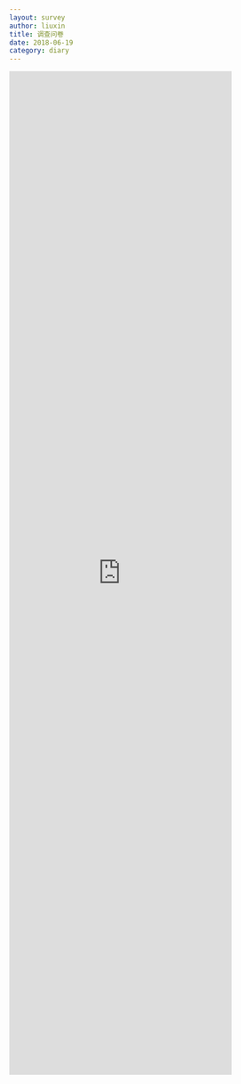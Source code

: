 ```yaml
---
layout: survey
author: liuxin
title: 调查问卷 
date: 2018-06-19
category: diary
---
```


<iframe src='https://www.wjx.cn/jq/25254053,i,t.aspx?width=360&source=iframe' width='400' height='1800' frameborder='0' style='overflow:auto'></iframe>